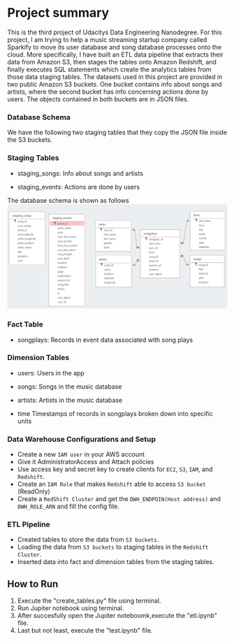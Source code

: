 # Project summary

This is the third project of Udacitys Data Engineering Nanodegree. For this project, I am trying to help a music streaming startup company called Sparkify to move its user database and song database processes onto the cloud. More specifically, I have built an ETL data pipeline that extracts their data from Amazon S3, then stages the tables onto Amazon Redshift, and finally executes SQL statements which create the analytics tables from those data staging tables. The datasets used in this project are provided in two public Amazon S3 buckets. One bucket contains info about songs and artists, where the second bucket has info concerning actions done by users. The objects contained in both buckets are in JSON files.

### Database Schema
We have the following two staging tables that they copy the JSON file inside the S3 buckets.

### Staging Tables
- staging_songs:
    Info about songs and artists

- staging_events:
    Actions are done by users

The database schema is shown as follows
![schema](./schema.png)

### Fact Table 
- songplays:
    Records in event data associated with song plays

### Dimension Tables
- users:
    Users in the app

- songs:
    Songs in the music database

- artists:
    Artists in the music database

- time
    Timestamps of records in songplays broken down into specific units

### Data Warehouse Configurations and Setup
- Create a new `IAM user` in your AWS account
- Give it AdministratorAccess and Attach policies
- Use access key and secret key to create clients for `EC2`, `S3`, `IAM`, and `Redshift`.
- Create an `IAM Role` that makes `Redshift` able to access `S3 bucket` (ReadOnly)
- Create a `RedShift Cluster` and get the `DWH_ENDPOIN(Host address)` and `DWH_ROLE_ARN` and fill the config file.

### ETL Pipeline
- Created tables to store the data from `S3 buckets`.
- Loading the data from `S3 buckets` to staging tables in the `Redshift Cluster`.
- Inserted data into fact and dimension tables from the staging tables.

## How to Run

1. Execute the "create_tables.py" file using terminal.
2. Run Jupiter notebook using terminal.
3. After succesfully open the Jupiter noteboomk,execute the "etl.ipynb" file.
4. Last but not least, execute the "test.ipynb" file.